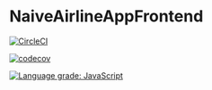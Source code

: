 # NaiveAirlineAppFrontend

[![CircleCI](https://img.shields.io/circleci/build/gh/jucham/naive-airline-app-frontend)](https://circleci.com/gh/jucham/workflows/naive-airline-app-frontend)

[![codecov](https://codecov.io/gh/jucham/naive-airline-app-frontend/branch/master/graph/badge.svg?token=q0Feoowsyk)](https://codecov.io/gh/jucham/naive-airline-app-frontend)

[![Language grade: JavaScript](https://img.shields.io/lgtm/grade/javascript/g/jucham/naive-airline-app-frontend.svg?logo=lgtm&logoWidth=18)](https://lgtm.com/projects/g/jucham/naive-airline-app-frontend/context:javascript)

